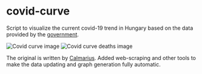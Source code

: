 # covid-curve
Script to visualize the current covid-19 trend in Hungary based on the data provided by the [government](https://koronavirus.gov.hu/hirek).

![Covid curve image](https://i.imgur.com/FweuemG.png)
![Covid curve deaths image](https://i.imgur.com/XFnhIa2.png)

The original is written by [Calmarius](https://github.com/Calmarius). Added web-scraping and other tools to make the data updating and graph generation fully automatic.
